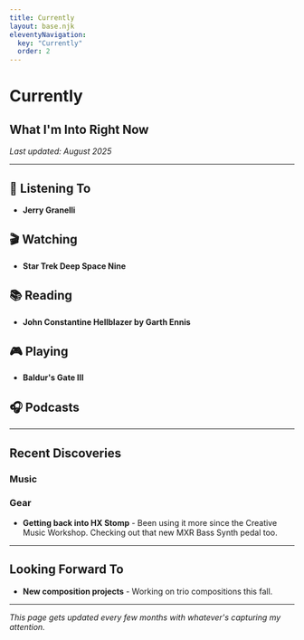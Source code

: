 ```yaml
---
title: Currently
layout: base.njk
eleventyNavigation:
  key: "Currently"
  order: 2
---
```


# Currently

## What I'm Into Right Now

*Last updated: August 2025*

---

## 🎵 Listening To

- **Jerry Granelli**

## 🎬 Watching

- **Star Trek Deep Space Nine**

## 📚 Reading

- **John Constantine Hellblazer by Garth Ennis**

## 🎮 Playing

- **Baldur's Gate III**

## 🎧 Podcasts

---

## Recent Discoveries

### Music

### Gear

- **Getting back into HX Stomp** - Been using it more since the Creative Music Workshop. Checking out that new MXR Bass Synth pedal too.

---

## Looking Forward To

- **New composition projects** - Working on trio compositions this fall.
---

*This page gets updated every few months with whatever's capturing my attention.*
